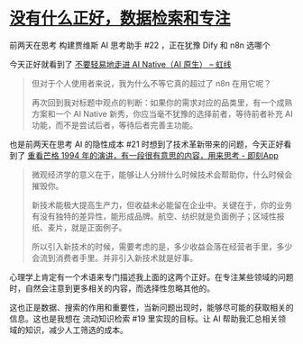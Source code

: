 # [没有什么正好，数据检索和专注](https://github.com/VandeeFeng/gitmemo/issues/23)

前两天在思考 构建贾维斯 AI 思考助手 #22 ，正在犹豫 Dify 和 n8n 选哪个

今天正好就看到了 [不要轻易地走进 AI Native（AI 原生） – 虹线](https://1q43.blog/post/10736/) 

> 但对于个人使用者来说，我为什么不等它真的超过了 n8n 在用它呢？
>
> 再次回到我对标题中观点的判断：如果你的需求对应的品类里，有一个成熟方案和一个 AI Native 新秀，你应当毫不犹豫的选择前者，等待前者补充 AI 功能，而不是尝试后者，等待后者完善主功能。

也是前两天在思考 AI 的隐性成本 #21 时想到了技术革新带来的问题，今天正好看到了 [重看芒格 1994 年的演讲，有一段很有意思的内容，用来思考 - 即刻App](https://m.okjike.com/originalPosts/67545367b1cc7e378dee751c)

> 微观经济学的意义在于，能够让人分辨什么时候技术会帮助你，什么时候会摧毁你。
> 
> 新技术能极大提高生产力，但收益未必能留在企业中。关键在于，你的业务有没有独特的差异性，能形成品牌。航空、纺织就是负面例子；区域性报纸、麦片，就是正面例子。
> 
> 所以引入新技术的时候，需要考虑的是，多少收益会落在经营者手里，多少会流到消费者手里。并非引入新技术就是好事。

心理学上肯定有一个术语来专门描述我上面的这两个正好。在专注某些领域的问题时，自然会注意到更多相关的内容，而选择性忽略其他的。

这也正是数据、搜索的作用和重要性，当新问题出现时，能够尽可能的获取相关的信息。这也是我想在 流动知识检索 #19 里实现的目标。让 AI 帮助我汇总相关领域的知识，减少人工筛选的成本。